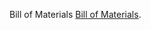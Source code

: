 Bill of Materials [Bill of Materials](https://docs.google.com/spreadsheets/d/1W24R3OoscSIzm3oZmCBqtPjSJpnDwYFZT_ywmEXZiCY/edit#gid=0).
